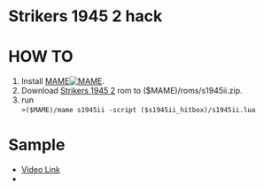 # Strikers 1945 2 hack



HOW TO
=============
1. Install [MAME](https://github.com/mamedev/mame)[![MAME](http://www.mame.net/_include/img/mame-logo.png)](https://github.com/mamedev/mame).
2. Download [Strikers 1945 2](http://doperoms.com/roms/mame/s1945ii.zip.html/689168/S1945ii.zip.html) rom to ($MAME)/roms/s1945ii.zip.
3. run    
  `>($MAME)/mame s1945ii -script ($s1945ii_hitbox)/s1945ii.lua`


Sample 
=============
- [Video Link](https://youtu.be/resr2K0z1Aw)   
- 
